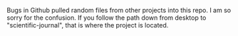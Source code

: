 Bugs in Github pulled random files from other projects into this repo. I am so sorry for the confusion. If you follow the path down from desktop to "scientific-journal", that is where the project is located.
